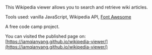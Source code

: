 This Wikipedia viewer allows you to search and retrieve wiki articles.

Tools used: vanilla JavaScript, Wikipedia API, [Font Awesome](http://fontawesome.io/)

A free code camp project.

You can visited the published page on: [https://iamqianyang.github.io/wikipedia-viewer/](https://iamqianyang.github.io/wikipedia-viewer/)